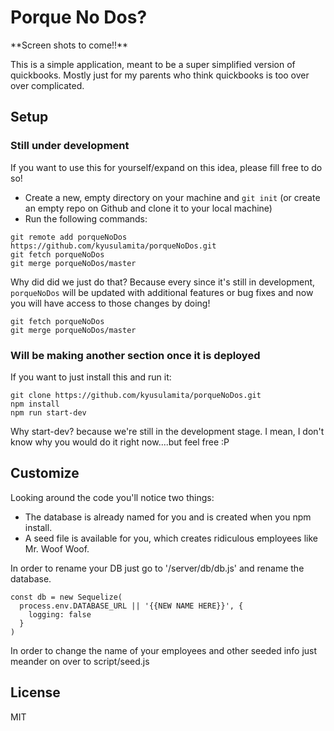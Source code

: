 # Porque No Dos?

\*\*Screen shots to come!!\*\*

This is a simple application, meant to be a super simplified version of quickbooks. Mostly just for my parents who think quickbooks is too over over complicated.

## Setup

### Still under development
If you want to use this for yourself/expand on this idea, please fill free to do so!

* Create a new, empty directory on your machine and `git init` (or create an empty repo on Github and clone it to your local machine)
* Run the following commands:

```
git remote add porqueNoDos https://github.com/kyusulamita/porqueNoDos.git
git fetch porqueNoDos
git merge porqueNoDos/master
```

Why did did we just do that? Because every since it's still in development, `porqueNoDos` will be updated with additional features or bug fixes and now you will have access to those changes by doing!

```
git fetch porqueNoDos
git merge porqueNoDos/master
```


### Will be making another section once it is deployed
If you want to just install this and run it:
```
git clone https://github.com/kyusulamita/porqueNoDos.git
npm install
npm run start-dev
```

Why start-dev? because we're still in the development stage. I mean, I don't know why you would do it right now....but feel free :P

## Customize
Looking around the code you'll notice two things:
  * The database is already named for you and is created when you npm install.
  * A seed file is available for you, which creates ridiculous employees like Mr. Woof Woof.

In order to rename your DB just go to '/server/db/db.js' and rename the database.

```
const db = new Sequelize(
  process.env.DATABASE_URL || '{{NEW NAME HERE}}', {
    logging: false
  }
)
```

In order to change the name of your employees and other seeded info just meander on over to script/seed.js


## License

MIT
